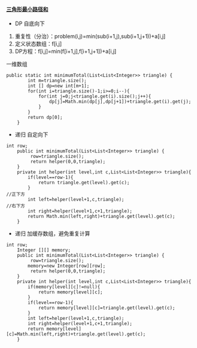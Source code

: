 #### [三角形最小路径和](https://leetcode-cn.com/problems/triangle/)

* DP 自底向下

1. 重复性（分治）：problem(i,j)=min(sub(i+1,j),sub(i+1,j+1))+a[i,j]
2. 定义状态数组：f[i,j]
3. DP方程：f[i,j]=min(f[i+1,j],f[i+1,j+1])+a[i,j]

一维数组

```
public static int minimumTotal(List<List<Integer>> triangle) {
        int m=triangle.size();
        int [] dp=new int[m+1];
        for(int i=triangle.size()-1;i>=0;i--){
            for(int j=0;j<triangle.get(i).size();j++){
                dp[j]=Math.min(dp[j],dp[j+1])+triangle.get(i).get(j);
            }
        }
        return dp[0];
    }
```

* 递归 自定向下

```
int row;
    public int minimumTotal(List<List<Integer>> triangle) {
         row=triangle.size();
         return helper(0,0,triangle);
    }
    private int helper(int level,int c,List<List<Integer>> triangle){
        if(level==row-1){
            return triangle.get(level).get(c);
        }
//正下方
        int left=helper(level+1,c,triangle);
//右下方
        int right=helper(level+1,c+1,triangle);
        return Math.min(left,right)+triangle.get(level).get(c);
    }
```

* 递归 加缓存数组，避免重复计算

```
int row;
    Integer [][] memory;
    public int minimumTotal(List<List<Integer>> triangle) {
         row=triangle.size();
        memory=new Integer[row][row];
         return helper(0,0,triangle);
    }
    private int helper(int level,int c,List<List<Integer>> triangle){
        if(memory[level][c]!=null){
            return memory[level][c];
        }
        if(level==row-1){
            return memory[level][c]=triangle.get(level).get(c);
        }
        int left=helper(level+1,c,triangle);
        int right=helper(level+1,c+1,triangle);
        return memory[level][c]=Math.min(left,right)+triangle.get(level).get(c);
    }
```
